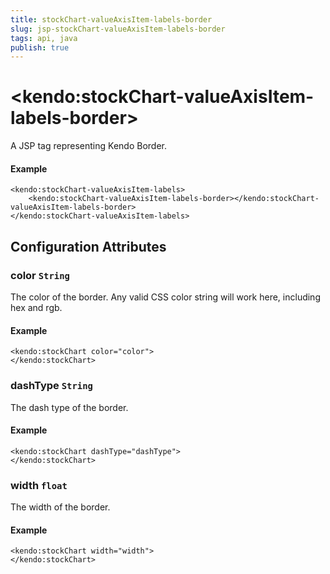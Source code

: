 ```yaml
---
title: stockChart-valueAxisItem-labels-border
slug: jsp-stockChart-valueAxisItem-labels-border
tags: api, java
publish: true
---
```


# \<kendo:stockChart-valueAxisItem-labels-border\>
A JSP tag representing Kendo Border.

#### Example
    <kendo:stockChart-valueAxisItem-labels>
        <kendo:stockChart-valueAxisItem-labels-border></kendo:stockChart-valueAxisItem-labels-border>
    </kendo:stockChart-valueAxisItem-labels>


## Configuration Attributes


### color `String`

The color of the border. Any valid CSS color string will work here, including
hex and rgb.

#### Example
    <kendo:stockChart color="color">
    </kendo:stockChart>



### dashType `String`

The dash type of the border.

#### Example
    <kendo:stockChart dashType="dashType">
    </kendo:stockChart>



### width `float`

The width of the border.

#### Example
    <kendo:stockChart width="width">
    </kendo:stockChart>



